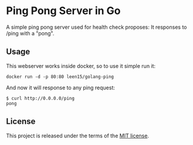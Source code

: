 # Ping Pong Server in Go
A simple ping pong server used for health check proposes: It responses to /ping with a "pong".

## Usage

This webserver works inside docker, so to use it simple run it:

`docker run -d -p 80:80 leen15/golang-ping`

And now it will response to any ping request:

```
$ curl http://0.0.0.0/ping
pong
```

## License

This project is released under the terms of the [MIT license](http://en.wikipedia.org/wiki/MIT_License).
